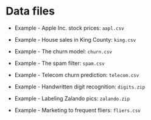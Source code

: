 # Data files

* Example - Apple Inc. stock prices: `aapl.csv`

* Example - House sales in King County: `king.csv`

* Example - The churn model: `churn.csv`

* Example - The spam filter: `spam.csv`

* Example - Telecom churn prediction: `telecom.csv`

* Example - Handwritten digit recognition: `digits.zip` 

* Example - Labeling Zalando pics: `zalando.zip`

* Example - Marketing to frequent fliers: `fliers.csv`
